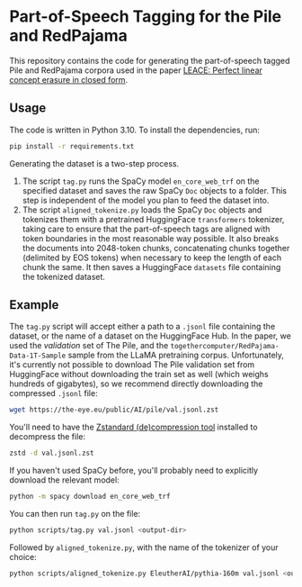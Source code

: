 # Part-of-Speech Tagging for the Pile and RedPajama

This repository contains the code for generating the part-of-speech tagged Pile and RedPajama corpora used in the paper [LEACE: Perfect linear concept erasure in closed form](https://arxiv.org/abs/2306.03819).

## Usage

The code is written in Python 3.10. To install the dependencies, run:

```bash
pip install -r requirements.txt
```

Generating the dataset is a two-step process.

1. The script `tag.py` runs the SpaCy model `en_core_web_trf` on the specified dataset and saves the raw SpaCy `Doc` objects to a folder. This step is independent of the model you plan to feed the dataset into.
2. The script `aligned_tokenize.py` loads the SpaCy `Doc` objects and tokenizes them with a pretrained HuggingFace `transformers` tokenizer, taking care to ensure that the part-of-speech tags are aligned with token boundaries in the most reasonable way possible. It also breaks the documents into 2048-token chunks, concatenating chunks together (delimited by EOS tokens) when necessary to keep the length of each chunk the same. It then saves a HuggingFace `datasets` file containing the tokenized dataset.

## Example

The `tag.py` script will accept either a path to a `.jsonl` file containing the dataset, or the name of a dataset on the HuggingFace Hub. In the paper, we used the _validation_ set of The Pile, and the `togethercomputer/RedPajama-Data-1T-Sample` sample from the LLaMA pretraining corpus. Unfortunately, it's currently not possible to download The Pile validation set from HuggingFace without downloading the train set as well (which weighs hundreds of gigabytes), so we recommend directly downloading the compressed `.jsonl` file:
```bash
wget https://the-eye.eu/public/AI/pile/val.jsonl.zst
```

You'll need to have the [Zstandard (de)compression tool](https://github.com/facebook/zstd) installed to decompress the file:
```bash
zstd -d val.jsonl.zst
```

If you haven't used SpaCy before, you'll probably need to explicitly download the relevant model:
```bash
python -m spacy download en_core_web_trf
```

You can then run `tag.py` on the file:
```bash
python scripts/tag.py val.jsonl <output-dir>
```

Followed by `aligned_tokenize.py`, with the name of the tokenizer of your choice:
```bash
python scripts/aligned_tokenize.py EleutherAI/pythia-160m val.jsonl <output-dir2>
```